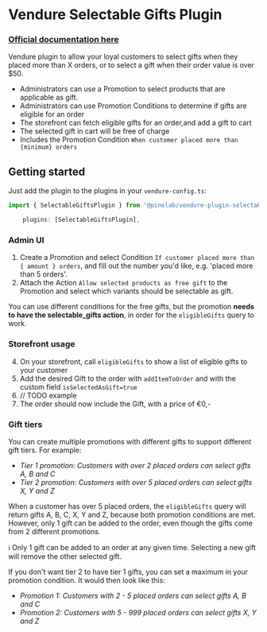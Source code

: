 # Vendure Selectable Gifts Plugin

### [Official documentation here](https://pinelab-plugins.com/plugin/vendure-plugin-selectable-gifts)

Vendure plugin to allow your loyal customers to select gifts when they placed more than X orders, or to select a gift when their order value is over $50.

- Administrators can use a Promotion to select products that are applicable as gift.
- Administrators can use Promotion Conditions to determine if gifts are eligible for an order
- The storefront can fetch eligible gifts for an order,and add a gift to cart
- The selected gift in cart will be free of charge
- Includes the Promotion Condition `When customer placed more than {minimum} orders`

## Getting started

Just add the plugin to the plugins in your `vendure-config.ts`:

```ts
import { SelectableGiftsPlugin } from '@pinelab/vendure-plugin-selectable-gifts';

    plugins: [SelectableGiftsPlugin],
```

### Admin UI

1. Create a Promotion and select Condition `If customer placed more than { amount } orders`, and fill out the number you'd like, e.g. 'placed more than 5 orders'.
2. Attach the Action `Allow selected products as free gift` to the Promotion and select which variants should be selectable as gift.

You can use different conditions for the free gifts, but the promotion **needs to have the selectable_gifts action**, in order for the `eligibleGifts` query to work.

### Storefront usage

4. On your storefront, call `eligibleGifts` to show a list of eligible gifts to your customer
5. Add the desired Gift to the order with `addItemToOrder` and with the custom field `isSelectedAsGift=true`
6. // TODO example
7. The order should now include the Gift, with a price of €0,-

### Gift tiers

You can create multiple promotions with different gifts to support different gift tiers. For example:

- _Tier 1 promotion: Customers with over 2 placed orders can select gifts A, B and C_
- _Tier 2 promotion: Customers with over 5 placed orders can select gifts X, Y and Z_

When a customer has over 5 placed orders, the `eligibleGifts` query will return gifts A, B, C, X, Y and Z, because both promotion conditions are met. However, only 1 gift can be added to the order, even though the gifts come from 2 different promotions.

ℹ️ Only 1 gift can be added to an order at any given time. Selecting a new gift will remove the other selected gift.

If you don't want tier 2 to have tier 1 gifts, you can set a maximum in your promotion condition. It would then look like this:

- _Promotion 1: Customers with 2 - 5 placed orders can select gifts A, B and C_
- _Promotion 2: Customers with 5 - 999 placed orders can select gifts X, Y and Z_
